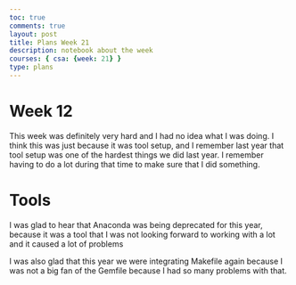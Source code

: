 ```yaml
---
toc: true
comments: true
layout: post
title: Plans Week 21
description: notebook about the week
courses: { csa: {week: 21} }
type: plans
---
```

# Week 12
This week was definitely very hard and I had no idea what I was doing. I think this was just because it was tool setup, and I remember last year that tool setup was one of the hardest things we did last year. I remember having to do a lot during that time to make sure that I did something. 

# Tools
I was glad to hear that Anaconda was being deprecated for this year, because it was a tool that I was not looking forward to working with a lot and it caused a lot of problems

I was also glad that this year we were integrating Makefile again because I was not a big fan of the Gemfile because I had so many problems with that.